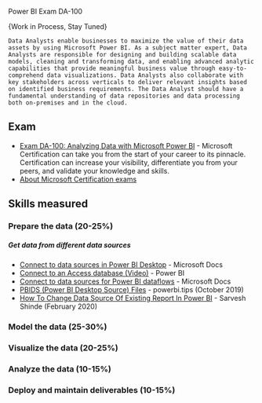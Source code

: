 Power BI Exam DA-100

{Work in Process, Stay Tuned}

`Data Analysts enable businesses to maximize the value of their data assets by using Microsoft Power BI. As a subject matter expert, Data Analysts are responsible for designing and building scalable data models, cleaning and transforming data, and enabling advanced analytic capabilities that provide meaningful business value through easy-to-comprehend data visualizations. Data Analysts also collaborate with key stakeholders across verticals to deliver relevant insights based on identified business requirements. The Data Analyst should have a fundamental understanding of data repositories and data processing both on-premises and in the cloud.`

## Exam
* [Exam DA-100: Analyzing Data with Microsoft Power BI](https://docs.microsoft.com/en-us/learn/certifications/exams/da-100) - Microsoft Certification can take you from the start of your career to its pinnacle. Certification can increase your visibility, differentiate you from your peers, and validate your knowledge and skills.
* [About Microsoft Certification exams](https://docs.microsoft.com/en-us/learn/certifications/certification-exams)

## Skills measured
### Prepare the data (20-25%)
##### Get data from different data sources
* [Connect to data sources in Power BI Desktop](https://docs.microsoft.com/en-us/power-bi/connect-data/desktop-connect-to-data) - Microsoft Docs
* [Connect to an Access database (Video)](https://www.youtube.com/watch?v=S6s0osmRCZ4&list=PL1N57mwBHtN0JFoKSR0n-tBkUJHeMP2cP&index=6) - Power BI
* [Connect to data sources for Power BI dataflows](https://docs.microsoft.com/en-us/power-bi/transform-model/service-dataflows-data-sources) - Microsoft Docs
* [PBIDS (Power BI Desktop Source) Files](https://powerbi.tips/2019/10/make-pbids-files/) - powerbi.tips (October 2019)
* [How To Change Data Source Of Existing Report In Power BI](https://www.c-sharpcorner.com/article/how-to-change-data-source-of-existing-report-in-power-bi/) - Sarvesh Shinde (February 2020)

### Model the data (25-30%)
### Visualize the data (20-25%)
### Analyze the data (10-15%)
### Deploy and maintain deliverables (10-15%)

